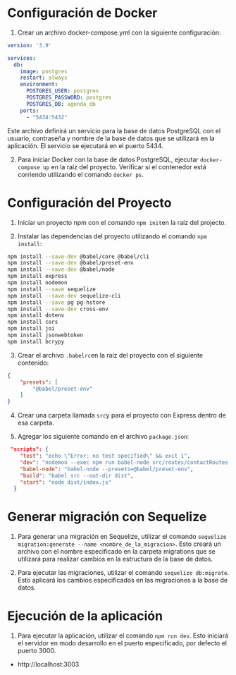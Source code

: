 # Configuración de Docker
1.  Crear un archivo docker-compose.yml con la siguiente configuración:

```yml
version: '3.9'

services:
  db:
    image: postgres
    restart: always
    environment:
      POSTGRES_USER: postgres
      POSTGRES_PASSWORD: postgres
      POSTGRES_DB: agenda_db
    ports:
      - "5434:5432"
```
Este archivo definirá un servicio para la base de datos PostgreSQL con el usuario, contraseña y nombre de la base de datos que se utilizará en la aplicación. El servicio se ejecutará en el puerto 5434.


2. Para iniciar Docker con la base de datos PostgreSQL, ejecutar `docker-compose up` en la raíz del proyecto. Verificar si el contenedor está corriendo utilizando el comando `docker ps`.


# Configuración del Proyecto
1. Iniciar un proyecto npm con el comando `npm init`en la raíz del projecto.

2. Instalar las dependencias del proyecto utilizando el comando `npm install`:

```bash 
npm install --save-dev @babel/core @babel/cli
npm install --save-dev @babel/preset-env
npm install --save-dev @babel/node
npm install express
npm install nodemon
npm install --save sequelize
npm install --save-dev sequelize-cli
npm install --save pg pg-hstore
npm install --save-dev cross-env
npm install dotenv
npm install cors
npm install joi
npm install jsonwebtoken
npm install bcrypy

```
3. Crear el archivo `.babelrc`en la raíz del proyecto con el siguiente contenido:

```json
{
    "presets": [
        "@babel/preset-env"
    ]
}
```
4. Crear una carpeta llamada `src`y para el proyecto con Express dentro de esa carpeta.

5. Agregar los siguiente comando en el archivo `package.json`:

```json
 "scripts": {
    "test": "echo \"Error: no test specified\" && exit 1",
    "dev": "nodemon --exec npm run babel-node src/routes/contactRoutes.js",
    "babel-node": "babel-node --presets=@babel/preset-env",
    "build": "babel src --out-dir dist",
    "start": "node dist/index.js"
  }
```
# Generar migración con Sequelize
1. Para generar una migración en Sequelize, utilizar el comando `sequelize migration:generate --name <nombre_de_la_migracion>`. Esto creará un archivo con el nombre especificado en la carpeta migrations que se utilizará para realizar cambios en la estructura de la base de datos.

2. Para ejecutar las migraciones, utilizar el comando `sequelize db:migrate`. Esto aplicará los cambios especificados en las migraciones a la base de datos.

# Ejecución de la aplicación
1. Para ejecutar la aplicación, utilizar el comando `npm run dev`. Esto iniciará el servidor en modo desarrollo en el puerto especificado, por defecto el puerto 3000.
  - http://localhost:3003
